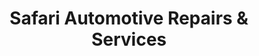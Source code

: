---
title: "Safari Automotive Repairs & Services"
url: /emmaus/safari-automotive-repairs-and-services/
shop: car repair
---